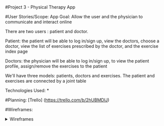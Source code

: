 #Project 3 - Physical Therapy App

#User Stories/Scope:
App Goal: Allow the user and the physician to communicate and interact online

There are two users : patient and doctor.

Patient: the patient will be able to log in/sign up,  view the doctors, choose a doctor, view the list of exercises prescribed by the doctor, and the exercise index page
 
Doctors: the physician will be able to log in/sign up, to view the patient profile, assign/remove the exercises to the patient

We'll have three models: patients,  doctors and exercises. The patient and exercises are connected by a joint table

Technologies Used:
* 

#Planning: 
[Trello] (https://trello.com/b/2hUBMDlJ)

#Wireframes:

<details><summary>Wireframes</summary>
![Wireframe PDF](./planning/images.pdf)






